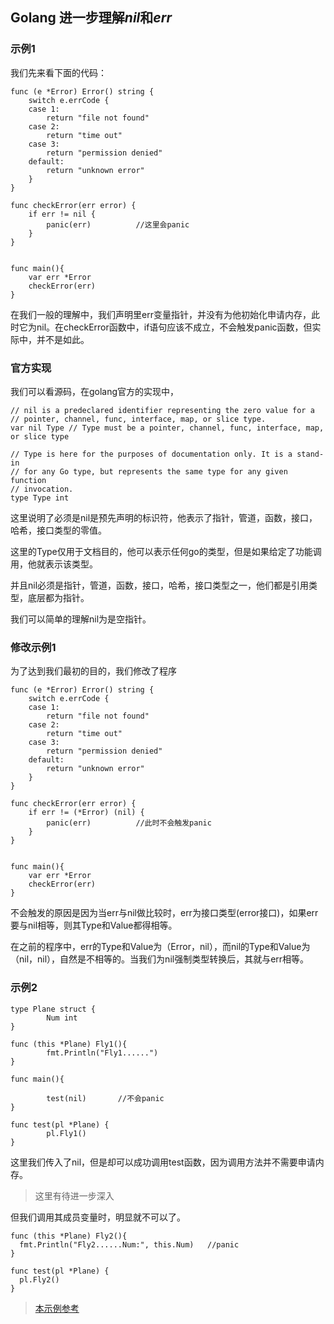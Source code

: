 ## Golang 进一步理解*nil*和*err*

### 示例1

我们先来看下面的代码：

```
func (e *Error) Error() string {
	switch e.errCode {
	case 1:
		return "file not found"
	case 2:
		return "time out"
	case 3:
		return "permission denied"
	default:
		return "unknown error"
	}
}

func checkError(err error) {
	if err != nil {
		panic(err)			//这里会panic
	}
}


func main(){
	var err *Error
	checkError(err)
}
```

在我们一般的理解中，我们声明里err变量指针，并没有为他初始化申请内存，此时它为nil。在checkError函数中，if语句应该不成立，不会触发panic函数，但实际中，并不是如此。

### 官方实现

我们可以看源码，在golang官方的实现中，

```
// nil is a predeclared identifier representing the zero value for a
// pointer, channel, func, interface, map, or slice type.
var nil Type // Type must be a pointer, channel, func, interface, map, or slice type

// Type is here for the purposes of documentation only. It is a stand-in
// for any Go type, but represents the same type for any given function
// invocation.
type Type int
```

这里说明了必须是nil是预先声明的标识符，他表示了指针，管道，函数，接口，哈希，接口类型的零值。

这里的Type仅用于文档目的，他可以表示任何go的类型，但是如果给定了功能调用，他就表示该类型。

并且nil必须是指针，管道，函数，接口，哈希，接口类型之一，他们都是引用类型，底层都为指针。

我们可以简单的理解nil为是空指针。

### 修改示例1

为了达到我们最初的目的，我们修改了程序

```
func (e *Error) Error() string {
	switch e.errCode {
	case 1:
		return "file not found"
	case 2:
		return "time out"
	case 3:
		return "permission denied"
	default:
		return "unknown error"
	}
}

func checkError(err error) {
	if err != (*Error) (nil) {
		panic(err)			//此时不会触发panic
	}
}


func main(){
	var err *Error
	checkError(err)
}
```

不会触发的原因是因为当err与nil做比较时，err为接口类型(error接口)，如果err要与nil相等，则其Type和Value都得相等。

在之前的程序中，err的Type和Value为（Error，nil），而nil的Type和Value为（nil，nil），自然是不相等的。当我们为nil强制类型转换后，其就与err相等。

### 示例2

```
type Plane struct {
        Num int
}

func (this *Plane) Fly1(){
        fmt.Println("Fly1......")
}

func main(){

        test(nil)		//不会panic
}

func test(pl *Plane) {
        pl.Fly1()
}
```

这里我们传入了nil，但是却可以成功调用test函数，因为调用方法并不需要申请内存。

> 这里有待进一步深入

但我们调用其成员变量时，明显就不可以了。

```
func (this *Plane) Fly2(){        
  fmt.Println("Fly2......Num:", this.Num) 	//panic
} 

func test(pl *Plane) {       
  pl.Fly2() 
}
```

> [本示例参考](https://blog.csdn.net/lanyang123456/article/details/102616712)